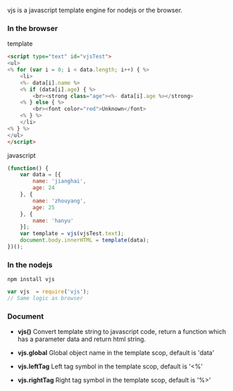 vjs is a javascript template engine for nodejs or the browser.

### In the browser

template
```html
<script type="text" id="vjsTest">
<ul>
<% for (var i = 0; i < data.length; i++) { %>
    <li>
    <%- data[i].name %>
    <% if (data[i].age) { %>
        <br><strong class="age"><%- data[i].age %></strong>
    <% } else { %>
        <br><font color="red">Unknown</font>
    <% } %>
    </li>
<% } %>
</ul>
</script>
```

javascript
```js
(function() {
    var data = [{
        name: 'jianghai',
        age: 24
    }, {
        name: 'zhouyang',
        age: 25
    }, {
        name: 'hanyu'
    }];
    var template = vjs(vjsTest.text);
    document.body.innerHTML = template(data);
})();
```

### In the nodejs

```
npm install vjs
```

```js
var vjs  = require('vjs');
// Same logic as browser
```

### Document

* **vjs()**
  Convert template string to javascript code, return a function which has a parameter data and return html string.

* **vjs.global**
  Global object name in the template scop, default is 'data'

* **vjs.leftTag**
  Left tag symbol in the template scop, default is '<%'

* **vjs.rightTag**
  Right tag symbol in the template scop, default is '%>'